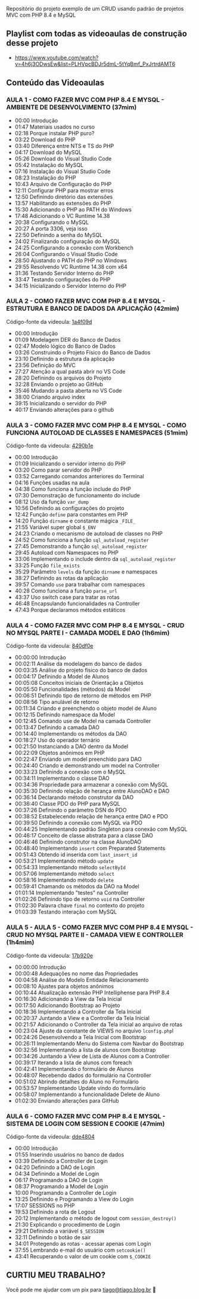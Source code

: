 Repositório do projeto exemplo de um CRUD usando padrão de projetos MVC com PHP 8.4 e MySQL

## Playlist com todas as videoaulas de construção desse projeto
- https://www.youtube.com/watch?v=4h6j3ODwsEw&list=PLHVpcBDJr5dmL-5tYqBmf_PxJrtrdAMT6

## Conteúdo das Videoaulas
### AULA 1 - COMO FAZER MVC COM PHP 8.4 E MYSQL - AMBIENTE DE DESENVOLVIMENTO (37mim)
- 00:00 Introdução
- 01:47 Materiais usados no curso
- 02:18 Porque instalar PHP puro?
- 03:22 Download do PHP
- 03:40 Diferença entre NTS e TS do PHP
- 04:17 Download do MySQL
- 05:26 Download do Visual Studio Code
- 05:42 Instalação do MySQL
- 07:16 Instalação do Visual Studio Code
- 08:23 Instalação do PHP
- 10:43 Arquivo de Configuração do PHP
- 12:11 Configurar PHP para mostrar erros
- 12:50 Definindo diretório das extensões
- 13:57 Habilitando as extensões do PHP
- 15:30 Adicionando o PHP ao PATH do Windows
- 17:48 Adicionando o VC Runtime 14.38
- 20:38 Configurando o MySQL 
- 20:27 A porta 3306, veja isso
- 22:50 Definindo a senha do MySQL
- 24:02 Finalizando configuração do MySQL
- 24:25 Configurando a conexão com Workbench
- 26:04 Configurando o Visual Studio Code
- 28:50 Ajustando o PATH do PHP no Windows
- 29:55 Resolvendo VC Runtime 14.38 com x64
- 31:36 Testando Servidor Interno do PHP
- 33:47 Testando configurações do PHP
- 34:15 Inicializando o Servidor Interno do PHP

### AULA 2 - COMO FAZER MVC COM PHP 8.4 E MYSQL - ESTRUTURA E BANCO DE DADOS DA APLICAÇÃO (42mim)

Código-fonte da videoula: [1a4f09d](https://github.com/tiagotas/Biblioteca/tree/1a4f09d168606ea1fc6319ef7e7efb755d9d62ce)

- 00:00 Introdução
- 01:09 Modelagem DER do Banco de Dados
- 02:47 Modelo lógico do Banco de Dados
- 03:26 Construindo o Projeto Físico do Banco de Dados
- 23:10 Definindo a estrutura da aplicação
- 23:56 Definição do MVC
- 27:27 Atenção a qual pasta abrir no VS Code
- 28:20 Definindo os arquivos do Projeto
- 32:28 Enviando o projeto ao GitHub
- 35:46 Mudando a pasta aberta no VS Code
- 38:00 Criando arquivo index
- 39:15 Inicializando o servidor do PHP
- 40:17 Enviando alterações para o github

### AULA 3 - COMO FAZER MVC COM PHP 8.4 E MYSQL - COMO FUNCIONA AUTOLOAD DE CLASSES E NAMESPACES (51mim)

Código-fonte da videoula: [4290b1e](https://github.com/tiagotas/Biblioteca/tree/4290b1e35d47d542dc83baac1899fb4c9cddfaec)

- 00:00 Introdução
- 01:09 Inicializando o servidor interno do PHP
- 03:20 Como parar servidor do PHP
- 03:52 Carregando comandos anteriores do Terminal
- 04:16 Funções usadas na aula
- 04:38 Como funciona a função include do PHP
- 07:30 Demonstração de funcionamento do include
- 08:12 Uso da função ```var_dump```
- 10:56 Definindo as configurações do projeto
- 12:42 Função ```define``` para constantes em PHP
- 14:20 Função ```dirname``` e constante mágica ```_FILE_```
- 21:55 Variável super global ```$_ENV```
- 24:23 Criando o mecanismo de autoload de classes no PHP
- 24:52 Como funciona a função ```sql_autoload_register```
- 27:45 Demonstrando a função ```sql_autoload_register```
- 29:45 Autoload com Namespaces no PHP
- 33:06 Implementando o include dentro da ```sql_autoload_register```
- 33:25 Função ```file_exists```
- 35:29 Parâmetro ```levels``` da função ```dirname``` e namespaces
- 38:27 Definindo as rotas da aplicação
- 39:57 Comando ```use``` para trabalhar com namespaces
- 40:28 Como funciona a função ```parse_url```
- 43:37 Uso switch case para tratar as rotas
- 46:48 Encapsulando funcionalidades na Controller
- 47:43 Porque declaramos métodos estáticos

### AULA 4 - COMO FAZER MVC COM PHP 8.4 E MYSQL - CRUD NO MYSQL PARTE I - CAMADA MODEL E DAO (1h6mim)

Código-fonte da videoula: [840df0e](https://github.com/tiagotas/Biblioteca/tree/840df0e85f6d8ced48ccd405c52513f9f8f8979b)

- 00:00:00 Introdução
- 00:02:11 Análise da modelagem do banco de dados
- 00:03:35 Análise do projeto físico do banco de dados
- 00:04:17 Definindo a Model de Alunos
- 00:05:08 Conceitos iniciais de Orientação a Objetos
- 00:05:50 Funcionalidades (métodos) da Model
- 00:06:51 Definindo tipo de retorno de métodos em PHP
- 00:08:56 Tipo anulável de retorno
- 00:11:34 Criando e preenchendo o objeto model de Aluno
- 00:12:15 Definindo namespace da Model
- 00:12:45 Comando use de Model na camada Controller
- 00:13:47 Definindo a camada DAO
- 00:14:40 Implementando os métodos da DAO
- 00:18:27 Uso do operador ternário
- 00:21:50 Instanciando a DAO dentro da Model
- 00:22:09 Objetos anônimos em PHP
- 00:22:47 Enviando um model preenchido para DAO
- 00:24:40 Criando e demonstrando um model na Controller
- 00:33:23 Definindo a conexão com o MySQL
- 00:34:11 Implementando o classe DAO
- 00:34:36 Propriedade para armazenar a conexão com MySQL
- 00:35:30 Definindo relação de herança entre AlunoDAO e DAO
- 00:36:14 Declarando método construtor da DAO
- 00:36:40 Classe PDO do PHP para MySQL
- 00:37:26 Definindo o parâmetro DSN do PDO
- 00:38:52 Estabelecendo relação de herança entre DAO e PDO
- 00:39:50 Definindo a conexão com MySQL via PDO
- 00:44:25 Implementando padrão Singleton para conexão com MySQL
- 00:46:17 Conceito de classe abstrata para a classe DAO
- 00:46:46 Definindo construtor na classe AlunoDAO
- 00:48:40 Implementando ```insert``` com Preparated Statements
- 00:51:43 Obtendo id inserida com ```last_insert_id```
- 00:53:21 Implementando método ```update```
- 00:54:33 Implementando método ```selectById```
- 00:57:06 Implementando método ```select```
- 00:58:16 Implementando método ```delete```
- 00:59:41 Chamando os métodos da DAO na Model
- 01:01:14 Implementando "testes" na Controller
- 01:02:26 Definindo tipo de retorno ```void``` na Controller
- 01:02:30 Palavra chave ```final``` no contexto do projeto
- 01:03:39 Testando interação com MySQL

### AULA 5 - AULA 5 - COMO FAZER MVC COM PHP 8.4 E MYSQL - CRUD NO MYSQL PARTE II - CAMADA VIEW E CONTROLLER (1h4mim)

Código-fonte da videoula: [17b920e](https://github.com/tiagotas/Biblioteca/tree/17b920ea2b6ee0217728468bff102f689c928543)

- 00:00:00 Introdução
- 00:00:48 Adequações no nome das Propriedades
- 00:04:58 Análise do Modelo Entidade Relacionamento
- 00:08:10 Ajustes para objetos anônimos
- 00:10:44 Atualização extensão PHP Intelliphense para PHP 8.4
- 00:16:30 Adicionando a View da Tela Inicial
- 00:17:50 Adicionando Bootstrap ao Projeto
- 00:18:36 Implementando a Controller da Tela Inicial
- 00:20:37 Juntando a View e a Controller da Tela Inicial
- 00:21:57 Adicionando o Controller da Tela inicial ao arquivo de rotas
- 00:23:04 Ajuste da constante de VIEWS no arquivo ```lconfig.php```l
- 00:24:26 Desenvolvendo a Tela Inicial com Bootstrap
- 00:26:11 Implementando Menu do Sistema com Navbar do Bootstrap
- 00:32:56 Implementando a lista de alunos com Bootstrap
- 00:34:26 Juntando a View de Lista de Alunos com a Controller
- 00:39:17 Iterando a lista de alunos com foreach
- 00:42:41 Implementando o formulário de Alunos
- 00:48:07 Recebendo dados do formulário na Controller
- 00:51:02 Abrindo detalhes do Aluno no Formulário
- 00:53:57 Implementando Update vindo do formulário
- 00:58:07 Implementando a funcionalidade Delete de Aluno
- 01:02:30 Enviando alterações para GitHub

### AULA 6 - COMO FAZER MVC COM PHP 8.4 E MYSQL - SISTEMA DE LOGIN COM SESSION E COOKIE (47mim)

Código-fonte da videoula: [dde4804](https://github.com/tiagotas/Biblioteca/tree/dde4804cf6b444a17720b18c9a414d67d4a01858)

- 00:00 Introdução
- 01:55 Inserindo usuários no banco de dados
- 03:39 Definindo a Controller de Login
- 04:20 Definindo a DAO de Login
- 04:34 Definindo a Model de Login
- 06:17 Programando a DAO de Login
- 08:37 Programando a Model de Login
- 10:00 Programando a Controller de Login
- 13:25 Definindo e Programando a View do Login
- 17:07 SESSIONS no PHP
- 19:53 Definindo a rota de Logout
- 20:12 Implementando o método de logout com ```session_destroy()```
- 21:30 Explicando o procedimento de Login
- 29:21 Definindo a variável ```$_SESSION```
- 32:11 Definindo o botão de sair
- 34:01 Protegendo as rotas - acessar apenas com Login
- 37:55 Lembrando e-mail do usuário com ```setcookie()```
- 43:41 Recuperando o valor de um cookie com ```$_COOKIE```

## CURTIU MEU TRABALHO?
Você pode me ajudar com um pix para tiago@tiago.blog.br 🍻
